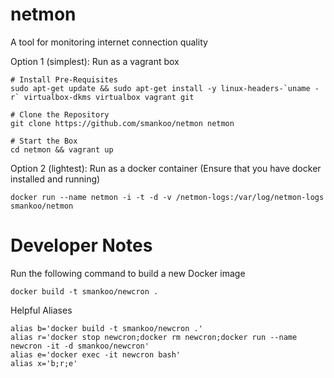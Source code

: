 # netmon
A tool for monitoring internet connection quality

Option 1 (simplest): Run as a vagrant box

    # Install Pre-Requisites
    sudo apt-get update && sudo apt-get install -y linux-headers-`uname -r` virtualbox-dkms virtualbox vagrant git
    
    # Clone the Repository
    git clone https://github.com/smankoo/netmon netmon
    
    # Start the Box
    cd netmon && vagrant up

Option 2 (lightest): Run as a docker container (Ensure that you have docker installed and running)

    docker run --name netmon -i -t -d -v /netmon-logs:/var/log/netmon-logs smankoo/netmon

# Developer Notes

Run the following command to build a new Docker image

    docker build -t smankoo/newcron .

Helpful Aliases

    alias b='docker build -t smankoo/newcron .'
    alias r='docker stop newcron;docker rm newcron;docker run --name newcron -it -d smankoo/newcron'
    alias e='docker exec -it newcron bash'
    alias x='b;r;e'
